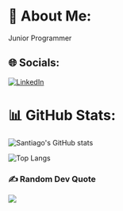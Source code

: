 # 💫 About Me:
Junior Programmer




## 🌐 Socials:
[![LinkedIn](https://img.shields.io/badge/LinkedIn-%230077B5.svg?logo=linkedin&logoColor=white)](https://linkedin.com/in/santiago-cárdenas-aldana-a53941311) 
# 📊 GitHub Stats:
![Santiago's GitHub stats](https://github-readme-stats.vercel.app/api?username=santiago-ca10&show_icons=true&theme=dark) 


![Top Langs](https://github-readme-stats.vercel.app/api/top-langs/?username=santiago-ca10&langs_count=10&hide=Jupyter%20Notebook&theme=dark&hide_border=true)



### ✍️ Random Dev Quote
![](https://quotes-github-readme.vercel.app/api?type=horizontal&theme=radical)

<!-- Proudly created with GPRM ( https://gprm.itsvg.in ) -->
